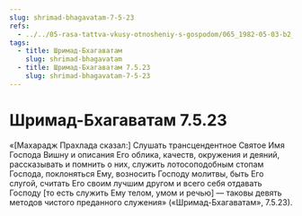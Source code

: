 ```yaml
---
slug: shrimad-bhagavatam-7-5-23
refs:
  - ../../05-rasa-tattva-vkusy-otnosheniy-s-gospodom/065_1982-05-03-b2_sridharmj_otnoshenija_garudy_i_hanumana_slava_dasja-rasy.md
tags:
  - title: Шримад-Бхагаватам
    slug: shrimad-bhagavatam
  - title: Шримад-Бхагаватам 7.5.23
    slug: shrimad-bhagavatam-7-5-23
---
```


# Шримад-Бхагаватам 7.5.23

«[Махарадж Прахлада сказал:] Слушать трансцендентное Святое Имя Господа Вишну и описания Его облика, качеств, окружения и деяний, рассказывать и помнить о них, служить лотосоподобным стопам Господа, поклоняться Ему, возносить Господу молитвы, быть Его слугой, считать Его своим лучшим другом и всего себя отдавать Господу [то есть служить Ему телом, умом и речью] — таковы девять методов чистого преданного служения» («Шримад-Бхагаватам», 7.5.23).


